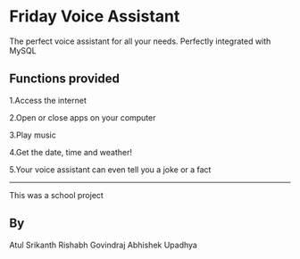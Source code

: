 # Friday Voice Assistant

The perfect voice assistant for all your needs.
Perfectly integrated with MySQL

## Functions provided
1.Access the internet

2.Open or close apps on your computer

3.Play music

4.Get the date, time and weather!

5.Your voice assistant can even tell you a joke or a fact


----------------------------------------------


This was a school project
## By
Atul Srikanth
Rishabh Govindraj
Abhishek Upadhya
